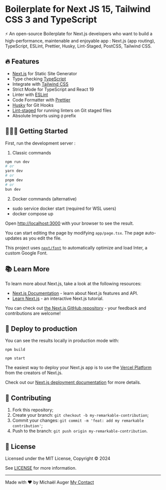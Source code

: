 # Boilerplate for Next JS 15, Tailwind CSS 3 and TypeScript

⚡ An open-source Boilerplate for Next.js developers who want to build a high-performance, maintenable and enjoyable app : Next.js (app routing), TypeScript, ESLint, Prettier, Husky, Lint-Staged, PostCSS, Tailwind CSS.

## 🔥 Features

- [Next.js](https://nextjs.org) for Static Site Generator
- Type checking [TypeScript](https://www.typescriptlang.org)
- Integrate with [Tailwind CSS](https://tailwindcss.com)
- Strict Mode for TypeScript and React 19
- Linter with [ESLint](https://eslint.org)
- Code Formatter with [Prettier](https://prettier.io)
- [Husky](https://typicode.github.io/husky/#/) for Git Hooks
- [Lint-staged](https://github.com/okonet/lint-staged) for running linters on Git staged files
- Absolute Imports using `@` prefix

## 👨🏻‍💻 Getting Started

First, run the development server :

1. Classic commands

```bash
npm run dev
# or
yarn dev
# or
pnpm dev
# or
bun dev
```

2. Docker commands (alternative)

- sudo service docker start (required for WSL users)
- docker compose up

Open [http://localhost:3000](http://localhost:3000) with your browser to see the result.

You can start editing the page by modifying `app/page.tsx`. The page auto-updates as you edit the file.

This project uses [`next/font`](https://nextjs.org/docs/basic-features/font-optimization) to automatically optimize and load Inter, a custom Google Font.

## 📚 Learn More

To learn more about Next.js, take a look at the following resources:

- [Next.js Documentation](https://nextjs.org/docs) - learn about Next.js features and API.
- [Learn Next.js](https://nextjs.org/learn) - an interactive Next.js tutorial.

You can check out [the Next.js GitHub repository](https://github.com/vercel/next.js/) - your feedback and contributions are welcome!

## 🚀 Deploy to production

You can see the results locally in production mode with:

```shell
npm build
```

```shell
npm start
```

The easiest way to deploy your Next.js app is to use the [Vercel Platform](https://vercel.com/new?utm_medium=default-template&filter=next.js&utm_source=create-next-app&utm_campaign=create-next-app-readme) from the creators of Next.js.

Check out our [Next.js deployment documentation](https://nextjs.org/docs/deployment) for more details.

## 💖 Contributing

1. Fork this repository;
2. Create your branch: `git checkout -b my-remarkable-contribution`;
3. Commit your changes: `git commit -m 'feat: add my remarkable contribution'`;
4. Push to the branch: `git push origin my-remarkable-contribution`.

## 📝 License

Licensed under the MIT License, Copyright © 2024

See [LICENSE](LICENSE) for more information.

---

Made with :heart: by Michaël Auger <a href="https://www.linkedin.com/in/auger-michael/">My Contact</a>
